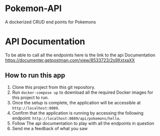 # Pokemon-API
A dockerized CRUD end points for Pokemons

# API Documentation
To be able to call all the endpoints here is the link to the api Documentation
https://documenter.getpostman.com/view/8533723/2s9XxtxaXX




## How to run this app

1. Clone this project from this git repository.
2. Run `docker-compose up` to download all the required Docker images for this project to run.
3. Once the setup is complete, the application will be accessible at `http://localhost:8089`.
4. Confirm that the application is running by accessing the following endpoint: `http://localhost:8089/api/pokemons/hello`.
5. Follow The api documentation to play with all the endpoints in question
6. Send me a feedback of what you saw 



